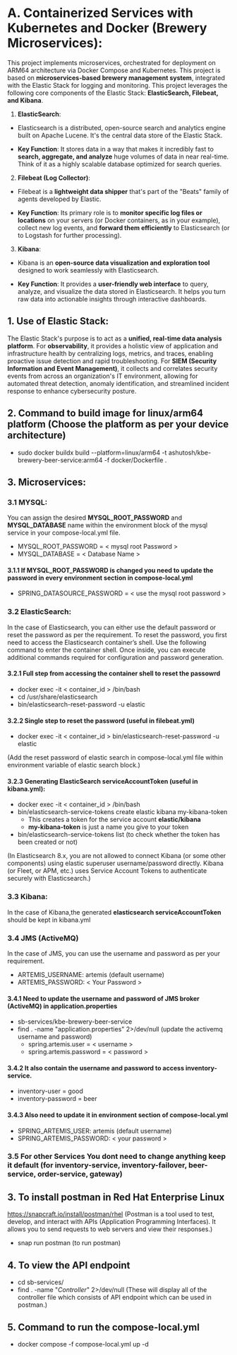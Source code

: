 # A. Containerized Services with Kubernetes and Docker (Brewery Microservices):
This project implements microservices, orchestrated for deployment on ARM64 architecture via Docker Compose and Kubernetes. This project is based on **microservices-based brewery management system**, integrated with the Elastic Stack for logging and monitoring. This project leverages the following core components of the Elastic Stack: **ElasticSearch, Filebeat, and Kibana**.

1. **ElasticSearch**:
- Elasticsearch is a distributed, open-source search and analytics engine built on Apache Lucene. It's the central data store of the Elastic Stack.

- **Key Function**: It stores data in a way that makes it incredibly fast to **search, aggregate, and analyze** huge volumes of data in near real-time. Think of it as a highly scalable database optimized for search queries.

2. **Filebeat (Log Collector)**:
- Filebeat is a **lightweight data shipper** that's part of the "Beats" family of agents developed by Elastic.

- **Key Function**: Its primary role is to **monitor specific log files or locations** on your servers (or Docker containers, as in your example), collect new log events, and **forward them efficiently** to Elasticsearch (or to Logstash for further processing).

3. **Kibana**:
- Kibana is an **open-source data visualization and exploration tool** designed to work seamlessly with Elasticsearch.

- **Key Function**: It provides a **user-friendly web interface** to query, analyze, and visualize the data stored in Elasticsearch. It helps you turn raw data into actionable insights through interactive dashboards.

## 1. Use of Elastic Stack:
The Elastic Stack's purpose is to act as a **unified, real-time data analysis platform**. For **observability**, it provides a holistic view of application and infrastructure health by centralizing logs, metrics, and traces, enabling proactive issue detection and rapid troubleshooting. For **SIEM (Security Information and Event Management)**, it collects and correlates security events from across an organization's IT environment, allowing for automated threat detection, anomaly identification, and streamlined incident response to enhance cybersecurity posture.

## 2. Command to build image for linux/arm64 platform (Choose the platform as per your device architecture)
- sudo docker buildx build --platform=linux/arm64 -t ashutosh/kbe-brewery-beer-service:arm64 -f docker/Dockerfile .

## 3. Microservices:
### 3.1 MYSQL:
You can assign the desired **MYSQL_ROOT_PASSWORD** and **MYSQL_DATABASE** name within the environment block of the mysql service in your compose-local.yml file.
- MYSQL_ROOT_PASSWORD = < mysql root Password >
- MYSQL_DATABASE = < Database Name >

#### 3.1.1 If MYSQL_ROOT_PASSWORD is changed you need to update the password in every environment section in compose-local.yml
- SPRING_DATASOURCE_PASSWORD = < use the mysql root password >

### 3.2 ElasticSearch:
In the case of Elasticsearch, you can either use the default password or reset the password as per the requirement. To reset the password, you first need to access the Elasticsearch container’s shell. Use the following command to enter the container shell. Once inside, you can execute additional commands required for configuration and password generation.

#### 3.2.1 Full step from accessing the container shell to reset the passowrd
- docker exec -it < container_id > /bin/bash 
- cd /usr/share/elasticsearch
- bin/elasticsearch-reset-password -u elastic

#### 3.2.2 Single step to reset the password (useful in filebeat.yml)
- docker exec -it < container_id > bin/elasticsearch-reset-password -u elastic

(Add the reset password of elastic search in compose-local.yml file within environment variable of elastic search block.)

#### 3.2.3 Generating ElasticSearch serviceAccountToken (useful in kibana.yml):
- docker exec -it < container_id > /bin/bash 
- bin/elasticsearch-service-tokens create elastic kibana my-kibana-token
  - This creates a token for the service account **elastic/kibana**
  - **my-kibana-token** is just a name you give to your token
- bin/elasticsearch-service-tokens list (to check whether the token has been created or not)

(In Elasticsearch 8.x, you are not allowed to connect Kibana (or some other components) using elastic superuser username/password directly.
Kibana (or Fleet, or APM, etc.) uses Service Account Tokens to authenticate securely with Elasticsearch.)

### 3.3 Kibana:
In the case of Kibana,the generated **elasticsearch serviceAccountToken** should be kept in kibana.yml

### 3.4 JMS (ActiveMQ)
In the case of JMS, you can use the username and password as per your requirement.
- ARTEMIS_USERNAME: artemis (default username)
- ARTEMIS_PASSWORD: < Your Password >

#### 3.4.1 Need to update the username and password of JMS broker (ActiveMQ) in **application.properties** 
- sb-services/kbe-brewery-beer-service
- find . -name "application.properties" 2>/dev/null (update the activemq username and password)
    - spring.artemis.user = < username > 
    - spring.artemis.password = < password >

#### 3.4.2 It also contain the username and password to access inventory-service.
- inventory-user = good
- inventory-password = beer

#### 3.4.3 Also need to update it in environment section of compose-local.yml
- SPRING_ARTEMIS_USER: artemis (default username)
- SPRING_ARTEMIS_PASSWORD: < your password >

### 3.5 For other Services You dont need to change anything keep it default (for inventory-service, inventory-failover, beer-service, order-service, gateway)

## 3. To install postman in Red Hat Enterprise Linux 
https://snapcraft.io/install/postman/rhel
(Postman is a tool used to test, develop, and interact with APIs (Application Programming Interfaces). It allows you to send requests to web servers and view their responses.)

- snap run postman (to run postman)

## 4. To view the API endpoint
- cd sb-services/
- find . -name "*Controller*" 2>/dev/null (These will display all of the controller file which consists of API endpoint which can be used in postman.)

## 5. Command to run the compose-local.yml
- docker compose -f compose-local.yml up -d




